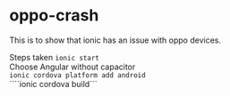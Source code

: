 # oppo-crash

This is to show that ionic has an issue with oppo devices.

Steps taken
````ionic start````    
Choose Angular without capacitor    
````ionic cordova platform add android````    
````ionic cordova build```    
